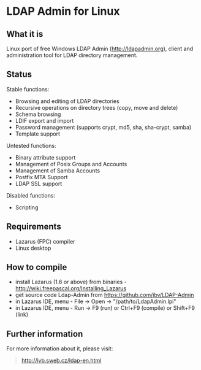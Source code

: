 LDAP Admin for Linux
===========================

What it is
----------

Linux port of free Windows LDAP Admin (http://ldapadmin.org), client and administration tool for LDAP directory management.

Status
------

Stable functions: 
 * Browsing and editing of LDAP directories
 * Recursive operations on directory trees (copy, move and delete)
 * Schema browsing
 * LDIF export and import
 * Password management (supports crypt, md5, sha, sha-crypt, samba)
 * Template support
 
Untested functions: 
 
 * Binary attribute support
 * Management of Posix Groups and Accounts
 * Management of Samba Accounts
 * Postfix MTA Support
 * LDAP SSL support 
 

Disabled functions: 
 * Scripting



Requirements
------------
 * Lazarus (FPC) compiler
 * Linux desktop


How to compile
--------------
 * install Lazarus (1.6 or above) from binaries - http://wiki.freepascal.org/Installing_Lazarus
 * get source code Ldap-Admin from https://github.com/ibv/LDAP-Admin
 * in Lazarus IDE, menu - File -> Open -> "/path/to/LdapAdmin.lpi"
 * in Lazarus IDE, menu - Run -> F9 (run) or Ctrl+F9 (compile) or Shift+F9 (link)


Further information
-------------------

For more information about it, please visit:
> http://ivb.sweb.cz/ldap-en.html